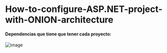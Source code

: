 # How-to-configure-ASP.NET-project-with-ONION-architecture

#### Dependencias que tiene que tener cada proyecto:
![image](https://user-images.githubusercontent.com/69158247/193897543-73a50b0f-f48a-4f09-bb8a-7ba318c40fd7.png)
